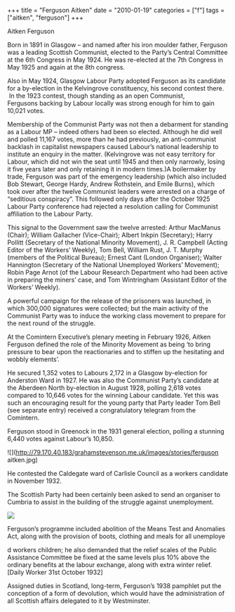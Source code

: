 +++
title = "Ferguson Aitken"
date = "2010-01-19"
categories = ["f"]
tags = ["aitken", "ferguson"]
+++

Aitken Ferguson

Born in 1891 in Glasgow – and named after his iron moulder father, Ferguson was a leading Scottish Communist, elected to the Party’s Central Committee at the 6th Congress in May 1924. He was re-elected at the 7th Congress in May 1925 and again at the 8th congress.  

Also in May 1924, Glasgow Labour Party adopted Ferguson as its candidate for a by-election in the Kelvingrove constituency, his second contest there.  In the 1923 contest, though standing as an open Communist, Fergusons backing by Labour locally was strong enough for him to gain 10,021 votes.

Membership of the Communist Party was not then a debarment for standing as a Labour MP – indeed others had been so elected. Although he did well and polled 11,167 votes, more than he had previously, an anti-communist backlash in capitalist newspapers caused Labour’s national leadership to institute an enquiry in the matter. (Kelvingrove was not easy territory for Labour, which did not win the seat until 1945 and then only narrowly, losing it five years later and only retaining it in modern times.)A boilermaker by trade, Ferguson was part of the emergency leadership (which also included Bob Stewart, George Hardy, Andrew Rothstein, and Emile Burns), which took over after the twelve Communist leaders were arrested on a charge of “seditious conspiracy”. This followed only days after the October 1925 Labour Party conference had rejected a resolution calling for Communist affiliation to the Labour Party.

This signal to the Government saw the twelve arrested: Arthur MacManus (Chair); William Gallacher (Vice-Chair); Albert Inkpin (Secretary); Harry Pollitt (Secretary of the National Minority Movement), J. R. Campbell (Acting Editor of the Workers’ Weekly), Tom Bell, William Rust, J. T. Murphy (members of the Political Bureau); Ernest Cant (London Organiser); Walter Hannington (Secretary of the National Unemployed Workers’ Movement); Robin Page Arnot (of the Labour Research Department who had been active in preparing the miners’ case, and Tom Wintringham (Assistant Editor of the Workers’ Weekly).

A powerful campaign for the release of the prisoners was launched, in which 300,000 signatures were collected; but the main activity of the Communist Party was to induce the working class movement to prepare for the next round of the struggle.

At the Comintern Executive’s plenary meeting in February 1926, Aitken Ferguson defined the role of the Minority Movement as being ‘to bring pressure to bear upon the reactionaries and to stiffen up the hesitating and wobbly elements’.

He secured 1,352 votes to Labours 2,172 in a Glasgow by-election for Anderston Ward in 1927. He was also the Communist Party’s candidate at the Aberdeen North by-election in August 1928, polling 2,618 votes compared to 10,646 votes for the winning Labour candidate. Yet this was such an encouraging result for the young party that Party leader Tom Bell (see separate entry) received a congratulatory telegram from the Comintern.

Ferguson stood in Greenock in the 1931 general election, polling a stunning 6,440 votes against Labour’s 10,850. 

![](http://79.170.40.183/grahamstevenson.me.uk/images/stories/ferguson aitken.jpg)

He contested the Caldegate ward of Carlisle Council as a workers candidate in November 1932.

The Scottish Party had been certainly been asked to send an organiser to Cumbria to assist in the building of the struggle against unemployment. 

![](http://79.170.40.183/grahamstevenson.me.uk/images/stories/ferguson%20aitken%20scotland.jpg)

Ferguson’s programme included abolition of the Means Test and Anomalies Act, along with the provision of boots, clothing and meals for all unemploye

d workers children; he also demanded that the relief scales of the Public Assistance Committee be fixed at the same levels plus 10% above the ordinary benefits at the labour exchange, along with extra winter relief. \[Daily Worker 31st October 1932\]

Assigned duties in Scotland, long-term, Ferguson’s 1938 pamphlet put the conception of a form of devolution, which would have the administration of all Scottish affairs delegated to it by Westminster.
